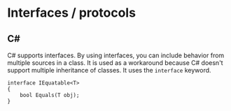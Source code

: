# Interfaces / protocols
 
## C#
C# supports interfaces.  By using interfaces, you can include behavior from multiple sources in a class.  It is used as a workaround because C# doesn't support multiple inheritance of classes. It uses the ```interface``` keyword.
```
interface IEquatable<T>
{
    bool Equals(T obj);
}
```
